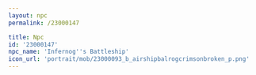 ```yaml
---
layout: npc
permalink: /23000147

title: Npc
id: '23000147'
npc_name: 'Infernog''s Battleship'
icon_url: 'portrait/mob/23000093_b_airshipbalrogcrimsonbroken_p.png'
---
```

